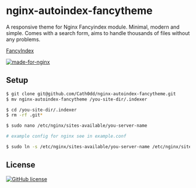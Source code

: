 # nginx-autoindex-fancytheme
A responsive theme for Nginx Fancyindex module. Minimal, modern and simple. Comes with a search form, aims to handle thousands of files without any problems.

[FancyIndex](https://github.com/aperezdc/ngx-fancyindex)

[![made-for-nginx](https://img.shields.io/badge/Made%20for-nginx-1f425f.svg)](https://www.nginx.org/)

## Setup
```bash
$ git clone git@github.com/Cath0dd/nginx-autoindex-fancytheme.git
$ mv nginx-autoindex-fancytheme /you-site-dir/.indexer

$ cd /you-site-dir/.indexer
$ rm -rf .git*

$ sudo nano /etc/nginx/sites-available/you-server-name

# example config for nginx see in example.conf

$ sudo ln -s /etc/nginx/sites-available/you-server-name /etc/nginx/sites-enabled/you-server-name
```
## License

[![GitHub license](https://img.shields.io/badge/license-MIT-green)](https://github.com/Cath0dd/nginx-autoindex-fancytheme/blob/main/LICENSE)
